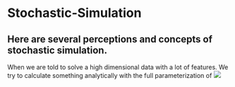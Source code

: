 # Stochastic-Simulation

## Here are several perceptions and concepts of stochastic simulation.

When we are told to solve a high dimensional data with a lot of features. 
We try to calculate something analytically with the full parameterization of 
<img src="http://www.forkosh.com/mathtex.cgi? \Large x=\frac{-b\pm\sqrt{b^2-4ac}}{2a}">
